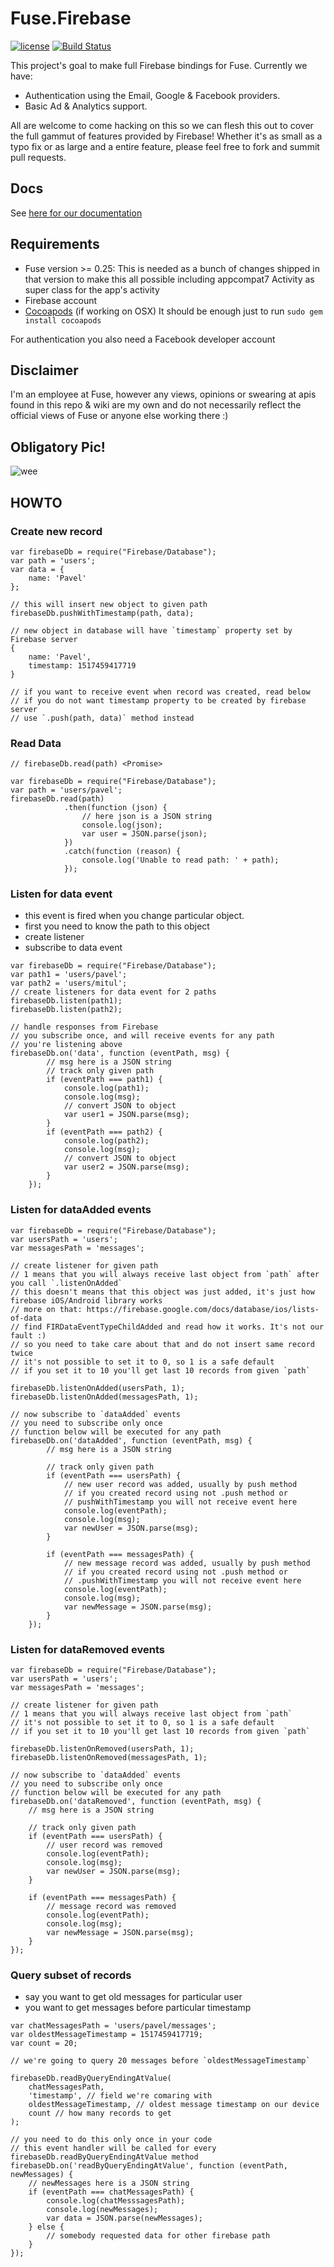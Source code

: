 # Fuse.Firebase
[![license](https://img.shields.io/github/license/cbaggers/Fuse.Firebase.svg?maxAge=2592000)](https://github.com/cbaggers/Fuse.Firebase/blob/master/LICENSE)
[![Build Status](https://travis-ci.org/cbaggers/Fuse.Firebase.svg?branch=master)](https://travis-ci.org/cbaggers/Fuse.Firebase)

This project's goal to make full Firebase bindings for Fuse. Currently we have:

- Authentication using the Email, Google & Facebook providers.
- Basic Ad & Analytics support.

All are welcome to come hacking on this so we can flesh this out to cover the full gammut of features provided by Firebase! Whether it's as small as a typo fix or as large and a entire feature, please feel free to fork and summit pull requests.

## Docs

See [here for our documentation](docs/index.md)

## Requirements

- Fuse version >= 0.25: This is needed as a bunch of changes shipped in that version to make this all possible including appcompat7 Activity as super class for the app's activity
- Firebase account
- [Cocoapods](https://cocoapods.org/) (if working on OSX) It should be enough just to run `sudo gem install cocoapods`

For authentication you also need a Facebook developer account

## Disclaimer

I'm an employee at Fuse, however any views, opinions or swearing at apis found in this repo & wiki are my own and do not necessarily reflect the official views of Fuse or anyone else working there :)

## Obligatory Pic!

![wee](https://github.com/cbaggers/Fuse.Firebase/blob/master/docs/app.jpeg)

## HOWTO

### Create new record

```
var firebaseDb = require("Firebase/Database");
var path = 'users';
var data = {
    name: 'Pavel'
};

// this will insert new object to given path
firebaseDb.pushWithTimestamp(path, data);

// new object in database will have `timestamp` property set by Firebase server
{
    name: 'Pavel',
    timestamp: 1517459417719
}

// if you want to receive event when record was created, read below
// if you do not want timestamp property to be created by firebase server
// use `.push(path, data)` method instead
```

### Read Data

```
// firebaseDb.read(path) <Promise>

var firebaseDb = require("Firebase/Database");
var path = 'users/pavel';
firebaseDb.read(path)
            .then(function (json) {
                // here json is a JSON string
                console.log(json);
                var user = JSON.parse(json);
            })
            .catch(function (reason) {
                console.log('Unable to read path: ' + path);
            });
```

### Listen for data event

* this event is fired when you change particular object.
* first you need to know the path to this object
* create listener
* subscribe to data event

```
var firebaseDb = require("Firebase/Database");
var path1 = 'users/pavel';
var path2 = 'users/mitul';
// create listeners for data event for 2 paths
firebaseDb.listen(path1);
firebaseDb.listen(path2);

// handle responses from Firebase
// you subscribe once, and will receive events for any path
// you're listening above
firebaseDb.on('data', function (eventPath, msg) {
        // msg here is a JSON string
        // track only given path
        if (eventPath === path1) {
            console.log(path1);
            console.log(msg);
            // convert JSON to object
            var user1 = JSON.parse(msg);
        }
        if (eventPath === path2) {
            console.log(path2);
            console.log(msg);
            // convert JSON to object
            var user2 = JSON.parse(msg);
        }
    });
```

### Listen for dataAdded events

```
var firebaseDb = require("Firebase/Database");
var usersPath = 'users';
var messagesPath = 'messages';

// create listener for given path
// 1 means that you will always receive last object from `path` after you call `.listenOnAdded`
// this doesn't means that this object was just added, it's just how firebase iOS/Android library works
// more on that: https://firebase.google.com/docs/database/ios/lists-of-data
// find FIRDataEventTypeChildAdded and read how it works. It's not our fault :)
// so you need to take care about that and do not insert same record twice
// it's not possible to set it to 0, so 1 is a safe default
// if you set it to 10 you'll get last 10 records from given `path`

firebaseDb.listenOnAdded(usersPath, 1);
firebaseDb.listenOnAdded(messagesPath, 1);

// now subscribe to `dataAdded` events
// you need to subscribe only once
// function below will be executed for any path
firebaseDb.on('dataAdded', function (eventPath, msg) {
        // msg here is a JSON string
        
        // track only given path
        if (eventPath === usersPath) {
            // new user record was added, usually by push method
            // if you created record using not .push method or 
            // pushWithTimestamp you will not receive event here
            console.log(eventPath);
            console.log(msg);
            var newUser = JSON.parse(msg);
        }
        
        if (eventPath === messagesPath) {
            // new message record was added, usually by push method
            // if you created record using not .push method or 
            // .pushWithTimestamp you will not receive event here
            console.log(eventPath);
            console.log(msg);
            var newMessage = JSON.parse(msg);
        }
    });

```

### Listen for dataRemoved events

```
var firebaseDb = require("Firebase/Database");
var usersPath = 'users';
var messagesPath = 'messages';

// create listener for given path
// 1 means that you will always receive last object from `path`
// it's not possible to set it to 0, so 1 is a safe default
// if you set it to 10 you'll get last 10 records from given `path`

firebaseDb.listenOnRemoved(usersPath, 1);
firebaseDb.listenOnRemoved(messagesPath, 1);

// now subscribe to `dataAdded` events
// you need to subscribe only once
// function below will be executed for any path
firebaseDb.on('dataRemoved', function (eventPath, msg) {
    // msg here is a JSON string
            
    // track only given path
    if (eventPath === usersPath) {
        // user record was removed
        console.log(eventPath);
        console.log(msg);
        var newUser = JSON.parse(msg);
    }
    
    if (eventPath === messagesPath) {
        // message record was removed
        console.log(eventPath);
        console.log(msg);
        var newMessage = JSON.parse(msg);
    }
});

```

### Query subset of records

* say you want to get old messages for particular user
* you want to get messages before particular timestamp

```
var chatMessagesPath = 'users/pavel/messages';
var oldestMessageTimestamp = 1517459417719;
var count = 20;

// we're going to query 20 messages before `oldestMessageTimestamp`

firebaseDb.readByQueryEndingAtValue(
    chatMessagesPath,
    'timestamp', // field we're comaring with
    oldestMessageTimestamp, // oldest message timestamp on our device
    count // how many records to get
);

// you need to do this only once in your code
// this event handler will be called for every firebaseDb.readByQueryEndingAtValue method
firebaseDb.on('readByQueryEndingAtValue', function (eventPath, newMessages) {
    // newMessages here is a JSON string
    if (eventPath === chatMessagesPath) {
        console.log(chatMesssagesPath);
        console.log(newMessages);
        var data = JSON.parse(newMessages);
    } else {
        // somebody requested data for other firebase path
    }
});
```
